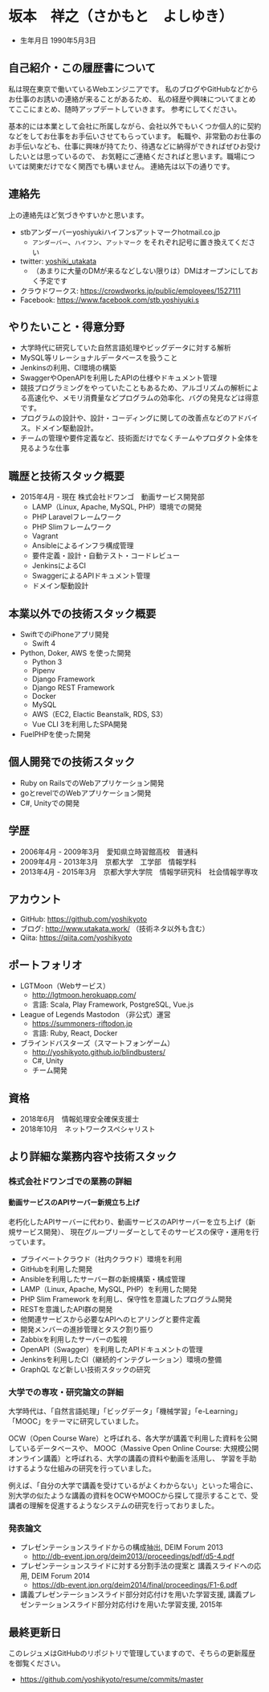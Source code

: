 # 坂本　祥之（さかもと　よしゆき）

* 生年月日 1990年5月3日 


## 自己紹介・この履歴書について

私は現在東京で働いているWebエンジニアです。
私のブログやGitHubなどからお仕事のお誘いの連絡が来ることがあるため、
私の経歴や興味についてまとめてここにまとめ、随時アップデートしていきます。
参考にしてください。

基本的には本業として会社に所属しながら、会社以外でもいくつか個人的に契約などをしてお仕事をお手伝いさせてもらっています。
転職や、非常勤のお仕事のお手伝いなども、仕事に興味が持てたり、待遇などに納得ができればぜひお受けしたいとは思っているので、
お気軽にご連絡くださればと思います。職場については関東だけでなく関西でも構いません。
連絡先は以下の通りです。


## 連絡先

上の連絡先ほど気づきやすいかと思います。

* stbアンダーバーyoshiyukiハイフンsアットマークhotmail.co.jp
  * `アンダーバー`、`ハイフン`、`アットマーク` をそれぞれ記号に置き換えてください
* twitter: [yoshiki_utakata](https://twitter.com/yoshiki_utakata)
  * （あまりに大量のDMが来るなどしない限りは）DMはオープンにしておく予定です
* クラウドワークス: https://crowdworks.jp/public/employees/1527111
* Facebook: https://www.facebook.com/stb.yoshiyuki.s
  
  
## やりたいこと・得意分野

* 大学時代に研究していた自然言語処理やビッグデータに対する解析
* MySQL等リレーショナルデータベースを扱うこと
* Jenkinsの利用、CI環境の構築
* SwaggerやOpenAPIを利用したAPIの仕様やドキュメント管理
* 競技プログラミングをやっていたこともあるため、アルゴリズムの解析による高速化や、メモリ消費量などプログラムの効率化、バグの発見などは得意です。
* プログラムの設計や、設計・コーディングに関しての改善点などのアドバイス。ドメイン駆動設計。
* チームの管理や要件定義など、技術面だけでなくチームやプロダクト全体を見るような仕事
  
  
## 職歴と技術スタック概要

* 2015年4月 - 現在 株式会社ドワンゴ　動画サービス開発部
  * LAMP（Linux, Apache, MySQL, PHP）環境での開発
  * PHP Laravelフレームワーク
  * PHP Slimフレームワーク
  * Vagrant
  * Ansibleによるインフラ構成管理
  * 要件定義・設計・自動テスト・コードレビュー
  * JenkinsによるCI
  * SwaggerによるAPIドキュメント管理
  * ドメイン駆動設計
  

## 本業以外での技術スタック概要

* SwiftでのiPhoneアプリ開発
  * Swift 4
* Python, Doker, AWS を使った開発
  * Python 3
  * Pipenv
  * Django Framework
  * Django REST Framework
  * Docker
  * MySQL
  * AWS（EC2, Elactic Beanstalk, RDS, S3）
  * Vue CLI 3を利用したSPA開発
* FuelPHPを使った開発


## 個人開発での技術スタック

* Ruby on RailsでのWebアプリケーション開発
* goとrevelでのWebアプリケーション開発
* C#, Unityでの開発

## 学歴

* 2006年4月 - 2009年3月　愛知県立時習館高校　普通科
* 2009年4月 - 2013年3月　京都大学　工学部　情報学科
* 2013年4月 - 2015年3月　京都大学大学院　情報学研究科　社会情報学専攻
  

## アカウント

* GitHub: https://github.com/yoshikyoto
* ブログ: http://www.utakata.work/ （技術ネタ以外も含む）
* Qiita: https://qiita.com/yoshikyoto


## ポートフォリオ

* LGTMoon（Webサービス）
  * http://lgtmoon.herokuapp.com/
  * 言語: Scala, Play Framework, PostgreSQL, Vue.js
* League of Legends Mastodon （非公式）運営
  * https://summoners-riftodon.jp
  * 言語: Ruby, React, Docker
* ブラインドバスターズ（スマートフォンゲーム）
  * http://yoshikyoto.github.io/blindbusters/
  * C#, Unity
  * チーム開発


## 資格
  
* 2018年6月　情報処理安全確保支援士
* 2018年10月　ネットワークスペシャリスト

  
## より詳細な業務内容や技術スタック

### 株式会社ドワンゴでの業務の詳細

#### 動画サービスのAPIサーバー新規立ち上げ

老朽化したAPIサーバーに代わり、動画サービスのAPIサーバーを立ち上げ（新規サービス開発）、
現在グループリーダーとしてそのサービスの保守・運用を行っています。

* プライベートクラウド（社内クラウド）環境を利用
* GitHubを利用した開発
* Ansibleを利用したサーバー群の新規構築・構成管理
* LAMP（Linux, Apache, MySQL, PHP）を利用した開発
* PHP Slim Framework を利用し、保守性を意識したプログラム開発
* RESTを意識したAPI群の開発
* 他関連サービスから必要なAPIへのヒアリングと要件定義
* 開発メンバーの進捗管理とタスク割り振り
* Zabbixを利用したサーバーの監視
* OpenAPI（Swagger）を利用したAPIドキュメントの管理
* Jenkinsを利用したCI（継続的インテグレーション）環境の整備
* GraphQL など新しい技術スタックの研究


### 大学での専攻・研究論文の詳細

大学時代は、「自然言語処理」「ビッグデータ」「機械学習」「e-Learning」「MOOC」をテーマに研究していました。

OCW（Open Course Ware）と呼ばれる、各大学が講義で利用した資料を公開しているデータベースや、
MOOC（Massive Open Online Course: 大規模公開オンライン講義）と呼ばれる、大学の講義の資料や動画を活用し、
学習を手助けするような仕組みの研究を行っていました。

例えば、「自分の大学で講義を受けているがよくわからない」といった場合に、別大学の似たような講義の資料をOCWやMOOCから探して提示することで、受講者の理解を促進するようなシステムの研究を行っておりました。


### 発表論文

* プレゼンテーションスライドからの構成抽出, DEIM Forum 2013
  * http://db-event.jpn.org/deim2013//proceedings/pdf/d5-4.pdf
* プレゼンテーションスライドに対する分割手法の提案と 講義スライドへの応用, DEIM Forum 2014
  * https://db-event.jpn.org/deim2014/final/proceedings/F1-6.pdf
* 講義プレゼンテーションスライド部分対応付けを用いた学習支援, 講義プレゼンテーションスライド部分対応付けを用いた学習支援, 2015年


## 最終更新日

このレジュメはGitHubのリポジトリで管理していますので、そちらの更新履歴を御覧ください。

* https://github.com/yoshikyoto/resume/commits/master
